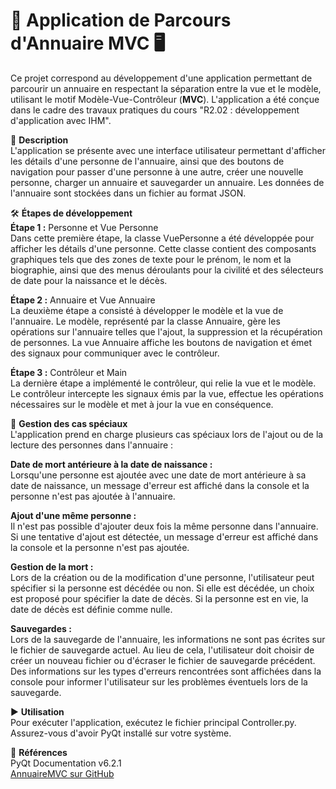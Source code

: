 # 📇 **Application de Parcours d'Annuaire MVC** 🖥️

Ce projet correspond au développement d'une application permettant de parcourir un annuaire en respectant la séparation entre la vue et le modèle, utilisant le motif Modèle-Vue-Contrôleur (**MVC**). L'application a été conçue dans le cadre des travaux pratiques du cours "R2.02 : développement d'application avec IHM".

📝 **Description**<br>
L'application se présente avec une interface utilisateur permettant d'afficher les détails d'une personne de l'annuaire, ainsi que des boutons de navigation pour passer d'une personne à une autre, créer une nouvelle personne, charger un annuaire et sauvegarder un annuaire. Les données de l'annuaire sont stockées dans un fichier au format JSON.

🛠️ **Étapes de développement**<br>
**Étape 1 :** Personne et Vue Personne<br>
Dans cette première étape, la classe VuePersonne a été développée pour afficher les détails d'une personne. Cette classe contient des composants graphiques tels que des zones de texte pour le prénom, le nom et la biographie, ainsi que des menus déroulants pour la civilité et des sélecteurs de date pour la naissance et le décès.

**Étape 2 :** Annuaire et Vue Annuaire<br>
La deuxième étape a consisté à développer le modèle et la vue de l'annuaire. Le modèle, représenté par la classe Annuaire, gère les opérations sur l'annuaire telles que l'ajout, la suppression et la récupération de personnes. La vue Annuaire affiche les boutons de navigation et émet des signaux pour communiquer avec le contrôleur.

**Étape 3 :** Contrôleur et Main<br>
La dernière étape a implémenté le contrôleur, qui relie la vue et le modèle. Le contrôleur intercepte les signaux émis par la vue, effectue les opérations nécessaires sur le modèle et met à jour la vue en conséquence.

🚀 **Gestion des cas spéciaux**<br>
L'application prend en charge plusieurs cas spéciaux lors de l'ajout ou de la lecture des personnes dans l'annuaire :

**Date de mort antérieure à la date de naissance :**<br>
Lorsqu'une personne est ajoutée avec une date de mort antérieure à sa date de naissance, un message d'erreur est affiché dans la console et la personne n'est pas ajoutée à l'annuaire.

**Ajout d'une même personne :** <br>
Il n'est pas possible d'ajouter deux fois la même personne dans l'annuaire. Si une tentative d'ajout est détectée, un message d'erreur est affiché dans la console et la personne n'est pas ajoutée.

**Gestion de la mort :** <br>
Lors de la création ou de la modification d'une personne, l'utilisateur peut spécifier si la personne est décédée ou non. Si elle est décédée, un choix est proposé pour spécifier la date de décès. Si la personne est en vie, la date de décès est définie comme nulle.

**Sauvegardes :** <br>
Lors de la sauvegarde de l'annuaire, les informations ne sont pas écrites sur le fichier de sauvegarde actuel. Au lieu de cela, l'utilisateur doit choisir de créer un nouveau fichier ou d'écraser le fichier de sauvegarde précédent. Des informations sur les types d'erreurs rencontrées sont affichées dans la console pour informer l'utilisateur sur les problèmes éventuels lors de la sauvegarde.

▶️ **Utilisation**<br>
Pour exécuter l'application, exécutez le fichier principal Controller.py. Assurez-vous d'avoir PyQt installé sur votre système.

🔗 **Références**<br>
PyQt Documentation v6.2.1<br>
[AnnuaireMVC sur GitHub](https://github.com/xMegumi/AnnuaireMVC)
